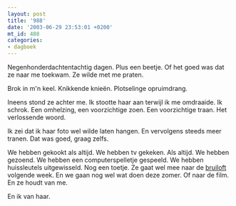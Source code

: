 ```yaml
---
layout: post
title: '988'
date: '2003-06-29 23:53:01 +0200'
mt_id: 488
categories:
- dagboek
---
```

Negenhonderdachtentachtig dagen. Plus een beetje. Of het goed was dat ze naar me toekwam. Ze wilde met me praten.

Brok in m'n keel. Knikkende knie&euml;n. Plotselinge opruimdrang.

Ineens stond ze achter me. Ik stootte haar aan terwijl ik me omdraaide. Ik schrok. Een omhelzing, een voorzichtige zoen. Een voorzichtige traan. Het verlossende woord.

Ik zei dat ik haar foto wel wilde laten hangen. En vervolgens steeds meer tranen. Dat was goed, graag zelfs.

We hebben gekookt als altijd. We hebben tv gekeken. Als altijd. We hebben gezoend. We hebben een computerspelletje gespeeld. We hebben huissleutels uitgewisseld. Nog een toetje. Ze gaat wel mee naar de <a href="http://home.zonnet.nl/trouwfeest/">bruiloft</a> volgende week. En we gaan nog wel wat doen deze zomer. Of naar de film. En ze houdt van me.

En ik van haar.
